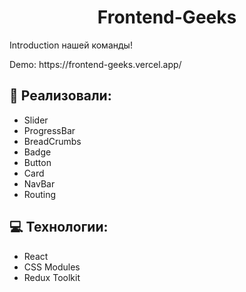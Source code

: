 <h1 align="center" id="title">Frontend-Geeks</h1>

<p id="description">Introduction нашей команды!</p>

<p id="description">Demo: https://frontend-geeks.vercel.app/</p>
  
<h2>🧐 Реализовали:</h2>

*   Slider
*   ProgressBar
*   BreadCrumbs
*   Badge
*   Button
*   Card
*   NavBar
*   Routing

  
  
<h2>💻 Технологии:</h2>

*   React
*   CSS Modules
*   Redux Toolkit




